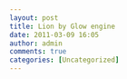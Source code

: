 ```yaml
---
layout: post
title: Lion by Glow engine
date: 2011-03-09 16:05
author: admin
comments: true
categories: [Uncategorized]
---
```

<a onblur="try {parent.deselectBloggerImageGracefully();} catch(e) {}" href="http://1.bp.blogspot.com/-97r3H4fzMo8/TXel0xi8uSI/AAAAAAAABHE/g94ufPzqNSc/s1600/editor_spanza_1.jpg"><img class="image featured" src="http://1.bp.blogspot.com/-97r3H4fzMo8/TXel0xi8uSI/AAAAAAAABHE/g94ufPzqNSc/s320/editor_spanza_1.jpg" border="0" alt="" id="BLOGGER_PHOTO_ID_5582112589220722978" /></a>
